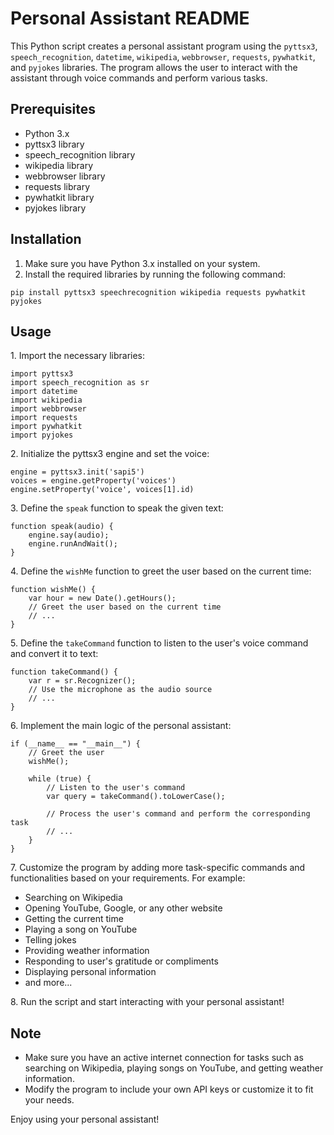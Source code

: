 <h1>Personal Assistant README</h1>

<p>This Python script creates a personal assistant program using the <code>pyttsx3</code>, <code>speech_recognition</code>, <code>datetime</code>, <code>wikipedia</code>, <code>webbrowser</code>, <code>requests</code>, <code>pywhatkit</code>, and <code>pyjokes</code> libraries. The program allows the user to interact with the assistant through voice commands and perform various tasks.</p>

<h2>Prerequisites</h2>
<ul>
  <li>Python 3.x</li>
  <li>pyttsx3 library</li>
  <li>speech_recognition library</li>
  <li>wikipedia library</li>
  <li>webbrowser library</li>
  <li>requests library</li>
  <li>pywhatkit library</li>
  <li>pyjokes library</li>
</ul>

<h2>Installation</h2>
<ol>
  <li>Make sure you have Python 3.x installed on your system.</li>
  <li>Install the required libraries by running the following command:</li>
</ol>

<pre><code>pip install pyttsx3 speechrecognition wikipedia requests pywhatkit pyjokes
</code></pre>

<h2>Usage</h2>

<p>1. Import the necessary libraries:</p>

<pre><code>import pyttsx3
import speech_recognition as sr
import datetime
import wikipedia
import webbrowser
import requests
import pywhatkit
import pyjokes
</code></pre>

<p>2. Initialize the pyttsx3 engine and set the voice:</p>

<pre><code>engine = pyttsx3.init('sapi5')
voices = engine.getProperty('voices')
engine.setProperty('voice', voices[1].id)
</code></pre>

<p>3. Define the <code>speak</code> function to speak the given text:</p>

<pre><code>function speak(audio) {
    engine.say(audio);
    engine.runAndWait();
}
</code></pre>

<p>4. Define the <code>wishMe</code> function to greet the user based on the current time:</p>

<pre><code>function wishMe() {
    var hour = new Date().getHours();
    // Greet the user based on the current time
    // ...
}
</code></pre>

<p>5. Define the <code>takeCommand</code> function to listen to the user's voice command and convert it to text:</p>

<pre><code>function takeCommand() {
    var r = sr.Recognizer();
    // Use the microphone as the audio source
    // ...
}
</code></pre>

<p>6. Implement the main logic of the personal assistant:</p>

<pre><code>if (__name__ == "__main__") {
    // Greet the user
    wishMe();

    while (true) {
        // Listen to the user's command
        var query = takeCommand().toLowerCase();
        
        // Process the user's command and perform the corresponding task
        // ...
    }
}
</code></pre>

<p>7. Customize the program by adding more task-specific commands and functionalities based on your requirements. For example:</p>

<ul>
  <li>Searching on Wikipedia</li>
  <li>Opening YouTube, Google, or any other website</li>
  <li>Getting the current time</li>
  <li>Playing a song on YouTube</li>
  <li>Telling jokes</li>
  <li>Providing weather information</li>
  <li>Responding to user's gratitude or compliments</li>
  <li>Displaying personal information</li>
  <li>and more...</li>
</ul>

<p>8. Run the script and start interacting with your personal assistant!</p>

<h2>Note</h2>
<ul>
  <li>Make sure you have an active internet connection for tasks such as searching on Wikipedia, playing songs on YouTube, and getting weather information.</li>
  <li>Modify the program to include your own API keys or customize it to fit your needs.</li>
</ul>

<p>Enjoy using your personal assistant!</p>
